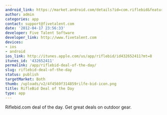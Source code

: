 ```yaml
---
android_link: https://market.android.com/details?id=com.riflebid&feature=more_from_developer#?t=W251bGwsMSwxLDEwMiwiY29tLnJpZmxlYmlkIl0.
author: admin
categories: app
contact: support@fivetalent.com
date: '2012-04-17 23:56:33'
developer: Five Talent Software
developer_link: http://www.fivetalent.com
devices: 
- ios
- android
ios_link: http://itunes.apple.com/us/app/riflebid/id432652411?mt=8
itunes_id: '432652411'
permalink: /app/riflebid-deal-of-the-day/
slug: riflebid-deal-of-the-day
status: publish
targetMarket: Both
thumb: /uploads/v2/4f4569f314859rilfe-bid-icon.png
title: RifleBid Deal of the Day
type: app
---
```


Riflebid.com deal of the day. Get great deals on outdoor gear.